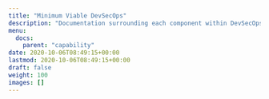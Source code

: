 ```yaml
---
title: "Minimum Viable DevSecOps"
description: "Documentation surrounding each component within DevSecOps."
menu:
  docs:
    parent: "capability"
date: 2020-10-06T08:49:15+00:00
lastmod: 2020-10-06T08:49:15+00:00
draft: false
weight: 100
images: []
---
```

